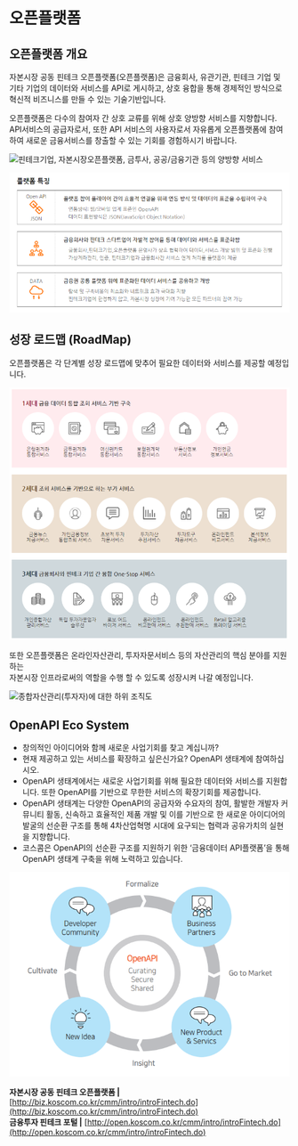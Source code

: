 # 오픈플랫폼

## 오픈플랫폼 개요

자본시장 공동 핀테크 오픈플랫폼\(오픈플랫폼\)은 금융회사, 유관기관, 핀테크 기업 및 기타 기업의 데이터와 서비스를 API로 게시하고, 상호 융합을 통해 경제적인 방식으로 혁신적 비즈니스를 만들 수 있는 기술기반입니다.

오픈플랫폼은 다수의 참여자 간 상호 교류를 위해 상호 양방향 서비스를 지향합니다.  
API서비스의 공급자로서, 또한 API 서비스의 사용자로서 자유롭게 오픈플랫폼에 참여하여 새로운 금융서비스를 창출할 수 있는 기회를 경험하시기 바랍니다.

![&#xD540;&#xD14C;&#xD06C;&#xAE30;&#xC5C5;, &#xC790;&#xBCF8;&#xC2DC;&#xC7A5;&#xC624;&#xD508;&#xD50C;&#xB7AB;&#xD3FC;, &#xAE08;&#xD22C;&#xC0AC;, &#xACF5;&#xACF5;/&#xAE08;&#xC735;&#xAE30;&#xAD00; &#xB4F1;&#xC758; &#xC591;&#xBC29;&#xD5A5; &#xC11C;&#xBE44;&#xC2A4;](http://biz.koscom.co.kr/images/cpt/info/img_info01.jpg;jsessionid=7532B3F3E315B5534DF4CB4A9F515AC9)

![](.gitbook/assets/image%20%2872%29.png)

## **성장 로드맵 \(RoadMap\)**

오픈플랫폼은 각 단계별 성장 로드맵에 맞추어 필요한 데이터와 서비스를 제공할 예정입니다.

![](.gitbook/assets/image%20%2888%29.png)

 또한 오픈플랫폼은 온라인자산관리, 투자자문서비스 등의 자산관리의 핵심 분야를 지원하는  
자본시장 인프라로써의 역할을 수행 할 수 있도록 성장시켜 나갈 예정입니다.

![&#xC885;&#xD569;&#xC790;&#xC0B0;&#xAD00;&#xB9AC;\(&#xD22C;&#xC790;&#xC790;\)&#xC5D0; &#xB300;&#xD55C; &#xD558;&#xC704; &#xC870;&#xC9C1;&#xB3C4;](http://biz.koscom.co.kr/images/cpt/info/img_info02.jpg;jsessionid=7532B3F3E315B5534DF4CB4A9F515AC9)



## OpenAPI Eco System

* 창의적인 아이디어와 함께 새로운 사업기회를 찾고 계십니까?
* 현재 제공하고 있는 서비스를 확장하고 싶은신가요? OpenAPI 생태계에 참여하십시오. 
* OpenAPI 생태계에서는 새로운 사업기회를 위해 필요한 데이터와 서비스를 지원합니다. 또한 OpenAPI를 기반으로 무한한 서비스의 확장기회를 제공합니다.
* OpenAPI 생태계는 다양한 OpenAPI의 공급자와 수요자의 참여, 활발한 개발자 커뮤니티 활동, 신속하고 효율적인 제품 개발 및 이를 기반으로 한 새로운 아이디어의 발굴의 선순환 구조를 통해 4차산업혁명 시대에 요구되는 협력과 공유가치의 실현을 지향합니다. 
* 코스콤은 OpenAPI의 선순환 구조를 지원하기 위한 ‘금융데이터 API플랫폼’을 통해 OpenAPI 생태계 구축을 위해 노력하고 있습니다.    

![](.gitbook/assets/image%20%2811%29.png)

**자본시장 공동 핀테크 오픈플랫폼      \|**    [http://biz.koscom.co.kr/cmm/intro/introFintech.do](http://biz.koscom.co.kr/cmm/intro/introFintech.do)  
**금융투자 핀테크 포털                           \|**    [http://open.koscom.co.kr/cmm/intro/introFintech.do](http://open.koscom.co.kr/cmm/intro/introFintech.do)



